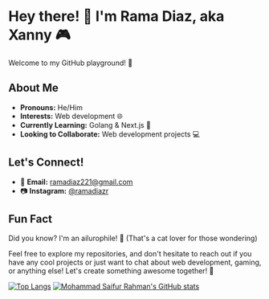 # Hey there! 👋 I'm Rama Diaz, aka Xanny 🎮

Welcome to my GitHub playground! 🚀

## About Me
- **Pronouns:** He/Him
- **Interests:** Web development 🌐
- **Currently Learning:** Golang & Next.js 🚀
- **Looking to Collaborate:** Web development projects 💻

## Let's Connect!
- 📧 **Email:** [ramadiaz221@gmail.com](mailto:ramadiaz221@gmail.com)
- 📷 **Instagram:** [@ramadiazr](https://www.instagram.com/ramadiazr/)

## Fun Fact
Did you know? I'm an ailurophile! 🐾 (That's a cat lover for those wondering)

Feel free to explore my repositories, and don't hesitate to reach out if you have any cool projects or just want to chat about web development, gaming, or anything else! Let's create something awesome together! 🌟

[![Top Langs](https://github-readme-stats.vercel.app/api?username=ramadiaz&theme=transparent&show_icons=true&hide_border=true)](https://github.com/saifurrahman1193)
[![Mohammad Saifur Rahman's GitHub stats](https://github-readme-stats.vercel.app/api/top-langs?username=ramadiaz&hide=html,scss,stylus,blade,jupyter%20notebook,python,css,shell,batchfile,dockerfile,typescript&theme=algolia&show_icons=true)](https://github.com/saifurrahman1193)
